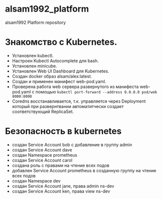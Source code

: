 # alsam1992_platform
alsam1992 Platform repository

# Знакомство с Kubernetes.

- Установлен kubectl.
- Настроен Kubectl Autocomplete для bash.
- Установлен minicube.
- Установлен Web UI Dashboard для Kubernetes.
- Создан docker образ alsam/alex:latest.
- Создан и применен манифест web-pod.yaml.
- Проверена работа web сервера развернутого из манифеста web-pod.yaml с помощью `kubectl port-forward --address 0.0.0.0 pod/web 8000:8000`
- Сoredns восстанавливается, т.к. управляется через Deployment который при развернтвании автоматитчески создает соответствующий ReplicaSet.

# Безопасность в kubernetes

- создан Service Account bob с добавление в группу admin
- создан Service Account dave
- создан Namespace prometheus
- создан Service Account carol
- создана роль с правами на чтение всех подов
- добавлен Service Account prometheus в созданную группу на чтение всех подов
- создан Namespace dev
- создан Service Account jane, права admin ns-dev
- создан Service Account ken, права view ns-dev
